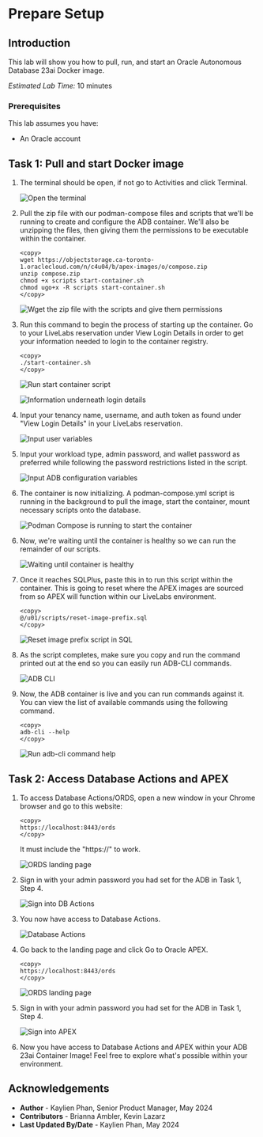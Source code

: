 # Prepare Setup

## Introduction
This lab will show you how to pull, run, and start an Oracle Autonomous Database 23ai Docker image.

*Estimated Lab Time:* 10 minutes

### Prerequisites
This lab assumes you have:
- An Oracle account

## Task 1: Pull and start Docker image
1.  The terminal should be open, if not go to Activities and click Terminal.

    ![Open the terminal](images/open-terminal.png)
 
2.  Pull the zip file with our podman-compose files and scripts that we'll be running to create and configure the ADB container. We'll also be unzipping the files, then giving them the permissions to be executable within the container.

    ```
    <copy>
    wget https://objectstorage.ca-toronto-1.oraclecloud.com/n/c4u04/b/apex-images/o/compose.zip
    unzip compose.zip
    chmod +x scripts start-container.sh
    chmod ugo+x -R scripts start-container.sh
    </copy>
    ```

    ![Wget the zip file with the scripts and give them permissions](images/wget.png)

3. Run this command to begin the process of starting up the container. Go to your LiveLabs reservation under View Login Details in order to get your information needed to login to the container registry.

    ```
    <copy>
    ./start-container.sh
    </copy>
    ```

    ![Run start container script](images/run-start-container.png)

    ![Information underneath login details](images/auth-token-copy.png)

3. Input your tenancy name, username, and auth token as found under "View Login Details" in your LiveLabs reservation.
    
    ![Input user variables](images/input-user-vars.png)

4. Input your workload type, admin password, and wallet password as preferred while following the password restrictions listed in the script.

    ![Input ADB configuration variables](images/adb-config-vars.png)

5. The container is now initializing. A podman-compose.yml script is running in the background to pull the image, start the container, mount necessary scripts onto the database.

    ![Podman Compose is running to start the container](images/podman-compose.png)

<!-- 3. Now that you are prompted to login, type the username in the format of ***tenancy-name***/***username***. The password will be your ***auth-token***. You will find all the necessary information in the Login Details of your LiveLabs reservation. 

    ![Copy auth token](images/4-auth-token-copy.png)

4. Hit enter, and it should say "Login Succeeded".

    ![Login succeeded](images/3-login-succeeded.png) -->

6. Now, we're waiting until the container is healthy so we can run the remainder of our scripts.

    ![Waiting until container is healthy](images/container-status.png)

7. Once it reaches SQLPlus, paste this in to run this script within the container. This is going to reset where the APEX images are sourced from so APEX will function within our LiveLabs environment.

    ```
    <copy>
    @/u01/scripts/reset-image-prefix.sql
    </copy>
    ```
    
    ![Reset image prefix script in SQL](images/sql-apex-reset-images.png)

7. As the script completes, make sure you copy and run the command printed out at the end so you can easily run ADB-CLI commands.

    ![ADB CLI](images/adb-cli.png)

8. Now, the ADB container is live and you can run commands against it. You can view the list of available commands using the following command.

    ```
    <copy>
    adb-cli --help 
    </copy>
    ```

    ![Run adb-cli command help](images/adb-cli-help.png)

## Task 2: Access Database Actions and APEX

1. To access Database Actions/ORDS, open a new window in your Chrome browser and go to this website:

    ```
    <copy>
    https://localhost:8443/ords
    </copy>
    ```

    It must include the "https://" to work.

    ![ORDS landing page](images/ords-landing.png)

2. Sign in with your admin password you had set for the ADB in Task 1, Step 4.

    ![Sign into DB Actions](images/sign-in-ords.png)

3. You now have access to Database Actions.

    ![Database Actions](images/db-actions.png)

4. Go back to the landing page and click Go to Oracle APEX.

    ```
    <copy>
    https://localhost:8443/ords
    </copy>
    ```

    ![ORDS landing page](images/ords-landing.png)

2. Sign in with your admin password you had set for the ADB in Task 1, Step 4.

    ![Sign into APEX](images/sign-in-apex.png)

3. Now you have access to Database Actions and APEX within your ADB 23ai Container Image! Feel free to explore what's possible within your environment.

<!-- 11. 
9. You can add a database.

    ```
    <copy>
    adb-cli add-database --workload-type "ADW" --admin-password "Welcome_1234"
    </copy>
    ```

10. You can change the admin password.

    ```
    <copy>
    adb-cli change-password --database-name "MYADW" --old-password "Welcome_1234" --new-password "Welcome_12345"
    </copy>
    ```

11. **Note:** At anytime, you can check if your container is still running with this command. The list returned should not be empty.

    ```
    <copy>
    podman ps -a
    </copy>
    ```

 11. 
mkdir /scratch/
podman cp adb-free:/u01/app/oracle/wallets/tls_wallet /scratch/tls_wallet

12. 

hostname fqdn -->


<!-- 11. This is how you connect to ORDS.

12. Finally, this is how you would connect to APEX. -->

## Acknowledgements
- **Author** - Kaylien Phan, Senior Product Manager, May 2024
- **Contributors** - Brianna Ambler, Kevin Lazarz
- **Last Updated By/Date** - Kaylien Phan, May 2024
